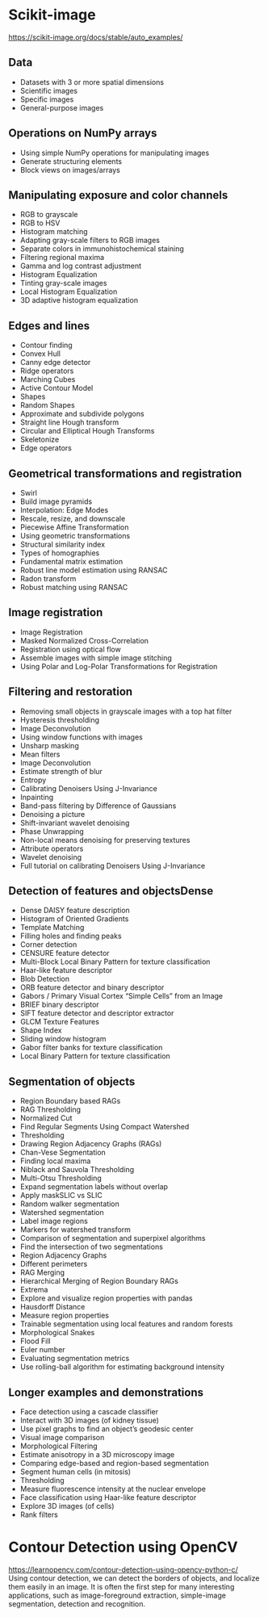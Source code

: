# Scikit-image
https://scikit-image.org/docs/stable/auto_examples/
## Data
- Datasets with 3 or more spatial dimensions
- Scientific images
- Specific images
- General-purpose images

## Operations on NumPy arrays
- Using simple NumPy operations for manipulating images
- Generate structuring elements
- Block views on images/arrays

## Manipulating exposure and color channels
- RGB to grayscale
- RGB to HSV
- Histogram matching
- Adapting gray-scale filters to RGB images
- Separate colors in immunohistochemical staining
- Filtering regional maxima
- Gamma and log contrast adjustment
- Histogram Equalization
- Tinting gray-scale images
- Local Histogram Equalization
- 3D adaptive histogram equalization

## Edges and lines
- Contour finding
- Convex Hull
- Canny edge detector
- Ridge operators
- Marching Cubes
- Active Contour Model
- Shapes
- Random Shapes
- Approximate and subdivide polygons
- Straight line Hough transform
- Circular and Elliptical Hough Transforms
- Skeletonize
- Edge operators

## Geometrical transformations and registration
- Swirl
- Build image pyramids
- Interpolation: Edge Modes
- Rescale, resize, and downscale
- Piecewise Affine Transformation
- Using geometric transformations
- Structural similarity index
- Types of homographies
- Fundamental matrix estimation
- Robust line model estimation using RANSAC
- Radon transform
- Robust matching using RANSAC

## Image registration
- Image Registration
- Masked Normalized Cross-Correlation
- Registration using optical flow
- Assemble images with simple image stitching
- Using Polar and Log-Polar Transformations for Registration

## Filtering and restoration
- Removing small objects in grayscale images with a top hat filter
- Hysteresis thresholding
- Image Deconvolution
- Using window functions with images
- Unsharp masking
- Mean filters
- Image Deconvolution
- Estimate strength of blur
- Entropy
- Calibrating Denoisers Using J-Invariance
- Inpainting
- Band-pass filtering by Difference of Gaussians
- Denoising a picture
- Shift-invariant wavelet denoising
- Phase Unwrapping
- Non-local means denoising for preserving textures
- Attribute operators
- Wavelet denoising
- Full tutorial on calibrating Denoisers Using J-Invariance

## Detection of features and objectsDense 
- Dense DAISY feature description
- Histogram of Oriented Gradients
- Template Matching
- Filling holes and finding peaks
- Corner detection
- CENSURE feature detector
- Multi-Block Local Binary Pattern for texture classification
- Haar-like feature descriptor
- Blob Detection
- ORB feature detector and binary descriptor
- Gabors / Primary Visual Cortex “Simple Cells” from an Image
- BRIEF binary descriptor
- SIFT feature detector and descriptor extractor
- GLCM Texture Features
- Shape Index
- Sliding window histogram
- Gabor filter banks for texture classification
- Local Binary Pattern for texture classification

## Segmentation of objects
- Region Boundary based RAGs
- RAG Thresholding
- Normalized Cut
- Find Regular Segments Using Compact Watershed
- Thresholding
- Drawing Region Adjacency Graphs (RAGs)
- Chan-Vese Segmentation
- Finding local maxima
- Niblack and Sauvola Thresholding
- Multi-Otsu Thresholding
- Expand segmentation labels without overlap
- Apply maskSLIC vs SLIC
- Random walker segmentation
- Watershed segmentation
- Label image regions
- Markers for watershed transform
- Comparison of segmentation and superpixel algorithms
- Find the intersection of two segmentations
- Region Adjacency Graphs
- Different perimeters
- RAG Merging
- Hierarchical Merging of Region Boundary RAGs
- Extrema
- Explore and visualize region properties with pandas
- Hausdorff Distance
- Measure region properties
- Trainable segmentation using local features and random forests
- Morphological Snakes
- Flood Fill
- Euler number
- Evaluating segmentation metrics
- Use rolling-ball algorithm for estimating background intensity

## Longer examples and demonstrations
- Face detection using a cascade classifier
- Interact with 3D images (of kidney tissue)
- Use pixel graphs to find an object’s geodesic center
- Visual image comparison
- Morphological Filtering
- Estimate anisotropy in a 3D microscopy image
- Comparing edge-based and region-based segmentation
- Segment human cells (in mitosis)
- Thresholding
- Measure fluorescence intensity at the nuclear envelope
- Face classification using Haar-like feature descriptor
- Explore 3D images (of cells)
- Rank filters

# Contour Detection using OpenCV
https://learnopencv.com/contour-detection-using-opencv-python-c/  
Using contour detection, we can detect the borders of objects, and localize them easily in an image. It is often the first step for many interesting applications, such as image-foreground extraction, simple-image segmentation, detection and recognition. 

